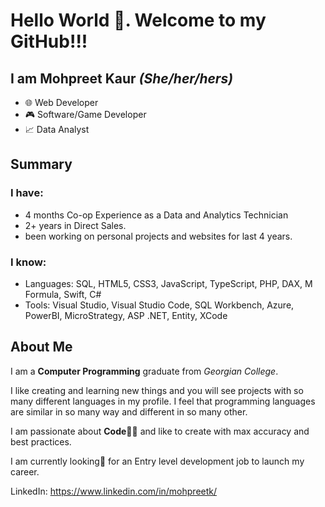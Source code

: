 # Hello World 👋. Welcome to my GitHub!!!
## I am Mohpreet Kaur *(She/her/hers)*
- 🌐 Web Developer 
- 🎮 Software/Game Developer
- 📈 Data Analyst

## Summary
### I have:
-	4 months Co-op Experience as a Data and Analytics Technician
-	2+ years in Direct Sales.
-	been working on personal projects and websites for last 4 years.
### I know:
- Languages: SQL, HTML5, CSS3, JavaScript, TypeScript, PHP, DAX, M Formula, Swift, C#
- Tools: Visual Studio, Visual Studio Code, SQL Workbench, Azure, PowerBI, MicroStrategy, ASP .NET, Entity, XCode

## About Me
I am a **Computer Programming** graduate from *Georgian College*.  

I like creating and learning new things and you will see projects with so many different languages in my profile. I feel that programming languages are similar in so many way and different in so many other.

I am passionate about **Code👩‍💻** and like to create with max accuracy and best practices.

I am currently looking🔎 for an Entry level development job to launch my career.

LinkedIn: https://www.linkedin.com/in/mohpreetk/

